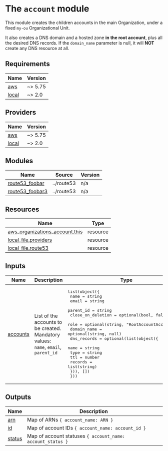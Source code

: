 <!-- BEGIN_TF_DOCS -->
# The `account` module

This module creates the children accounts in the main Organization, under a fixed
`my-ou` Organizational Unit.

It also creates a DNS domain and a hosted zone **in the root account**, plus all the desired DNS records.
If the `domain_name` parameter is null, it will **NOT** create any DNS resource at all.

## Requirements

| Name | Version |
|------|---------|
| <a name="requirement_aws"></a> [aws](#requirement\_aws) | ~> 5.75 |
| <a name="requirement_local"></a> [local](#requirement\_local) | ~> 2.0 |

## Providers

| Name | Version |
|------|---------|
| <a name="provider_aws"></a> [aws](#provider\_aws) | ~> 5.75 |
| <a name="provider_local"></a> [local](#provider\_local) | ~> 2.0 |

## Modules

| Name | Source | Version |
|------|--------|---------|
| <a name="module_route53_foobar"></a> [route53\_foobar](#module\_route53\_foobar) | ../route53 | n/a |
| <a name="module_route53_foobar3"></a> [route53\_foobar3](#module\_route53\_foobar3) | ../route53 | n/a |

## Resources

| Name | Type |
|------|------|
| [aws_organizations_account.this](https://registry.terraform.io/providers/hashicorp/aws/latest/docs/resources/organizations_account) | resource |
| [local_file.providers](https://registry.terraform.io/providers/hashicorp/local/latest/docs/resources/file) | resource |
| [local_file.route53](https://registry.terraform.io/providers/hashicorp/local/latest/docs/resources/file) | resource |

## Inputs

| Name | Description | Type | Default | Required |
|------|-------------|------|---------|:--------:|
| <a name="input_accounts"></a> [accounts](#input\_accounts) | List of the accounts to be created. Mandatory values: `name`, `email`, `parent_id` | <pre>list(object({<br/>    name              = string<br/>    email             = string<br/>    parent_id         = string<br/>    close_on_deletion = optional(bool, false)<br/>    role              = optional(string, "RootAccountAccessRole")<br/>    domain_name       = optional(string, null)<br/>    dns_records = optional(list(object({<br/>      name    = string<br/>      type    = string<br/>      ttl     = number<br/>      records = list(string)<br/>    })), [])<br/>  }))</pre> | n/a | yes |

## Outputs

| Name | Description |
|------|-------------|
| <a name="output_arn"></a> [arn](#output\_arn) | Map of ARNs `{ account_name: ARN }` |
| <a name="output_id"></a> [id](#output\_id) | Map of account IDs `{ account_name: account_id }` |
| <a name="output_status"></a> [status](#output\_status) | Map of account statuses `{ account_name: account_status }` |
<!-- END_TF_DOCS -->
